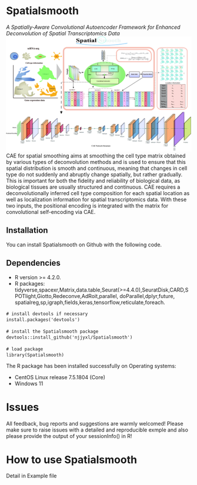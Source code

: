 # Spatialsmooth  
*A Spatially-Aware Convolutional Autoencoder Framework for Enhanced Deconvolution of Spatial Transcriptomics Data*  
![](https://github.com/njjyxl/Spatialsmooth/blob/devel/Spatialsmooth.jpg)  
CAE for spatial smoothing aims at smoothing the cell type matrix obtained by various types of deconvolution methods and is used to ensure that this spatial distribution is smooth and continuous, meaning that changes in cell type do not suddenly and abruptly change spatially, but rather gradually. This is important for both the fidelity and reliability of biological data, as biological tissues are usually structured and continuous. CAE requires a deconvolutionally inferred cell type composition for each spatial location as well as localization information for spatial transcriptomics data. With these two inputs, the positional encoding is integrated with the matrix for convolutional self-encoding via CAE. 
## Installation  
You can install Spatialsmooth on Github with the following code.  
## Dependencies  
+ R version >= 4.2.0.  
+ R packages: tidyverse,spacexr,Matrix,data.table,Seurat(>=4.4.0),SeuratDisk,CARD,SPOTlight,Giotto,Redeconve,AdRoit,parallel, doParallel,dplyr,future, spatialreg,sp,igraph,fields,keras,tensorflow,reticulate,foreach.  
```  
# install devtools if necessary  
install.packages('devtools')  

# install the Spatialsmooth package  
devtools::install_github('njjyxl/Spatialsmooth')  

# load package  
library(Spatialsmooth)  
```
The R package has been installed successfully on Operating systems:  
+ CentOS Linux release 7.5.1804 (Core)  
+ Windows 11  

# Issues  
All feedback, bug reports and suggestions are warmly welcomed! Please make sure to raise issues with a detailed and reproducible exmple and also please provide the output of your sessionInfo() in R!  
# How to use Spatialsmooth  
Detail in Example file


